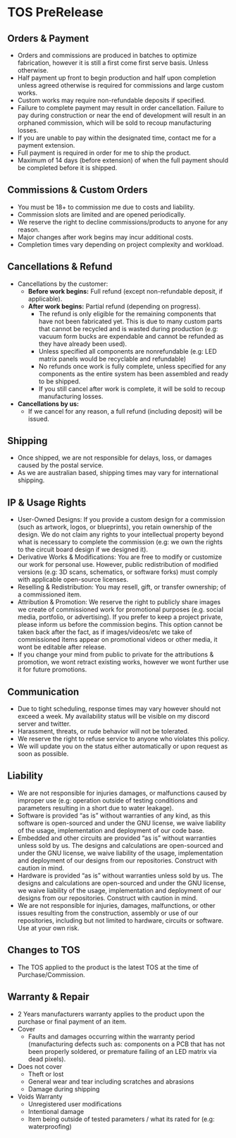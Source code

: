 # TOS PreRelease
## Orders & Payment
- Orders and commissions are produced in batches to optimize fabrication, however it is still a first come first serve basis. Unless otherwise.
- Half payment up front to begin production and half upon completion unless agreed otherwise is required for commissions and large custom works.
- Custom works may require non-refundable deposits if specified.
- Failure to complete payment may result in order cancellation. Failure to pay during construction or near the end of development will result in an orphaned commission, which will be sold to recoup manufacturing losses.
- If you are unable to pay within the designated time, contact me for a payment extension.
- Full payment is required in order for me to ship the product.
- Maximum of 14 days (before extension) of when the full payment should be completed before it is shipped.
## Commissions & Custom Orders
- You must be 18+ to commission me due to costs and liability.
- Commission slots are limited and are opened periodically.
- We reserve the right to decline commissions/products to anyone for any reason.
- Major changes after work begins may incur additional costs.
- Completion times vary depending on project complexity and workload.
## Cancellations & Refund
- Cancellations by the customer:
  - **Before work begins:** Full refund (except non-refundable deposit, if applicable).
  - **After work begins:** Partial refund (depending on progress).
    - The refund is only eligible for the remaining components that have not been fabricated yet. This is due to many custom parts that cannot be recycled and is wasted during production (e.g: vacuum form bucks are expendable and cannot be refunded as they have already been used).
    - Unless specified all components are nonrefundable (e.g: LED matrix panels would be recyclable and refundable)
    - No refunds once work is fully complete, unless specified for any components as the entire system has been assembled and ready to be shipped.
    - If you still cancel after work is complete, it will be sold to recoup manufacturing losses.
- **Cancellations by us:**
    - If we cancel for any reason, a full refund (including deposit) will be issued.
## Shipping
- Once shipped, we are not responsible for delays, loss, or damages caused by the postal service.
- As we are australian based, shipping times may vary for international shipping.
## IP & Usage Rights
- User-Owned Designs: If you provide a custom design for a commission (such as artwork, logos, or blueprints), you retain ownership of the design. We do not claim any rights to your intellectual property beyond what is necessary to complete the commission (e.g: we own the rights to the circuit board design if we designed it).
- Derivative Works & Modifications: You are free to modify or customize our work for personal use. However, public redistribution of modified versions (e.g: 3D scans, schematics, or software forks) must comply with applicable open-source licenses.
- Reselling & Redistribution: You may resell, gift, or transfer ownership; of a commissioned item.
- Attribution & Promotion: We reserve the right to publicly share images we create of commissioned work for promotional purposes (e.g. social media, portfolio, or advertising). If you prefer to keep a project private, please inform us before the commission begins. This option cannot be taken back after the fact, as if images/videos/etc we take of commissioned items appear on promotional videos or other media, it wont be editable after release.
- If you change your mind from public to private for the attributions & promotion, we wont retract existing works, however we wont further use it for future promotions.
## Communication
- Due to tight scheduling, response times may vary however should not exceed a week. My availability status will be visible on my discord server and twitter.
- Harassment, threats, or rude behavior will not be tolerated.
- We reserve the right to refuse service to anyone who violates this policy.
- We will update you on the status either automatically or upon request as soon as possible.
## Liability
- We are not responsible for injuries damages, or malfunctions caused by improper use (e.g: operation outside of testing conditions and parameters resulting in a short due to water leakage).
- Software is provided “as is” without warranties of any kind, as this software is open-sourced and under the GNU license, we waive liability of the usage, implementation and deployment of our code base.
- Embedded and other circuits are provided “as is” without warranties unless sold by us. The designs and calculations are open-sourced and under the GNU license, we waive liability of the usage, implementation and deployment of our designs from our repositories. Construct with caution in mind.
- Hardware is provided “as is” without warranties unless sold by us. The designs and calculations are open-sourced and under the GNU license, we waive liability of the usage, implementation and deployment of our designs from our repositories. Construct with caution in mind.
- We are not responsible for injuries, damages, malfunctions, or other issues resulting from the construction, assembly or use of our repositories, including but not limited to hardware, circuits or software. Use at your own risk.
## Changes to TOS
- The TOS applied to the product is the latest TOS at the time of Purchase/Commission.
## Warranty & Repair
- 2 Years manufacturers warranty applies to the product upon the purchase or final payment of an item.
- Cover
    - Faults and damages occurring within the warranty period (manufacturing defects such as: components on a PCB that has not been properly soldered, or premature failing of an LED matrix via dead pixels).
- Does not cover
    - Theft or lost
    - General wear and tear including scratches and abrasions
    - Damage during shipping
- Voids Warranty
    - Unregistered user modifications
    - Intentional damage
    - Item being outside of tested parameters / what its rated for (e.g: waterproofing)